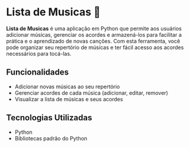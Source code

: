 # Lista de Musicas 🎸

**Lista de Musicas** é uma aplicação em Python que permite aos usuários adicionar músicas, 
gerenciar os acordes e armazená-los para facilitar a prática e o aprendizado de novas canções. 
Com esta ferramenta, você pode organizar seu repertório de músicas e ter fácil acesso aos acordes necessários para tocá-las.

## Funcionalidades

- Adicionar novas músicas ao seu repertório
- Gerenciar acordes de cada música (adicionar, editar, remover)
- Visualizar a lista de músicas e seus acordes

## Tecnologias Utilizadas

- Python
- Bibliotecas padrão do Python 

